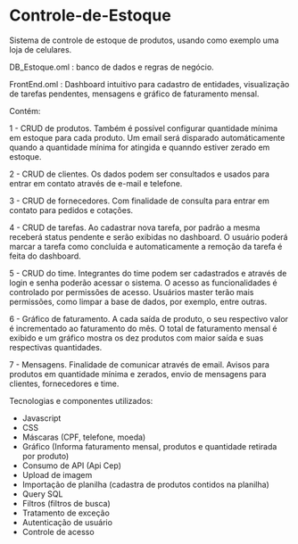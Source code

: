 # Controle-de-Estoque
Sistema de controle de estoque de produtos, usando como exemplo uma loja de celulares.

DB_Estoque.oml : banco de dados e regras de negócio.

FrontEnd.oml  : Dashboard intuitivo para cadastro de entidades, visualização de tarefas pendentes, mensagens e gráfico de faturamento mensal.

Contém:

1 - CRUD de produtos. Também é possível configurar quantidade mínima em estoque para cada produto. Um email será disparado automáticamente quando a quantidade mínima for atingida e quanndo estiver zerado em estoque.

2 - CRUD de clientes. Os dados podem ser consultados e usados para entrar em contato através de e-mail e telefone.

3 - CRUD de fornecedores. Com finalidade de consulta para entrar em contato para pedidos e cotações.

4 - CRUD de tarefas. Ao cadastrar nova tarefa, por padrão a mesma receberá status pendente e serão exibidas no dashboard. O usuário poderá marcar a tarefa como concluída e automaticamente a remoção da tarefa é feita do dashboard. 

5 - CRUD do time. Integrantes do time podem ser cadastrados e através de login e senha poderão acessar o sistema. O acesso as funcionalidades é controlado por permissões de acesso. Usuários master terão mais permissões, como limpar a base de dados, por exemplo, entre outras.

6 - Gráfico de faturamento. A cada saída de produto, o seu respectivo valor é incrementado ao faturamento do mês. O total de faturamento mensal é exibido e um gráfico mostra   os dez produtos com maior saída e suas respectivas quantidades.

7 - Mensagens. Finalidade de comunicar através de email. Avisos para produtos em quantidade mínima e zerados, envio de mensagens para clientes, fornecedores e time.

Tecnologias e componentes utilizados:

- Javascript
- CSS
- Máscaras (CPF, telefone, moeda)
- Gráfico (Informa faturamento mensal, produtos e quantidade retirada por produto)
- Consumo de API (Api Cep)
- Upload de imagem
- Importação de planilha (cadastra de produtos contidos na planilha)
- Query SQL
- Filtros (filtros de busca)
- Tratamento de exceção
- Autenticação de usuário
- Controle de acesso
